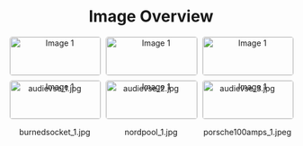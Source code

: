 <h1 style ="text-align: center;"> Image Overview </h1>
<div style="display: flex; flex-wrap: wrap; gap: 10px; justify-content: center;">
<div style="flex: 1 1 calc(33.333% - 20px); max-width: 300px; text-align: center;">
<img src="https://media.evkx.net/multimedia/technology/charging/homecharging/audievse_1_xst.jpg" alt="Image 1" style="width: 100%; border: 1px solid #ddd; border-radius: 5px;">
<p>audievse_1.jpg</p>
</div>
<div style="flex: 1 1 calc(33.333% - 20px); max-width: 300px; text-align: center;">
<img src="https://media.evkx.net/multimedia/technology/charging/homecharging/audievse_2_xst.jpg" alt="Image 1" style="width: 100%; border: 1px solid #ddd; border-radius: 5px;">
<p>audievse_2.jpg</p>
</div>
<div style="flex: 1 1 calc(33.333% - 20px); max-width: 300px; text-align: center;">
<img src="https://media.evkx.net/multimedia/technology/charging/homecharging/audievse_3_xst.jpg" alt="Image 1" style="width: 100%; border: 1px solid #ddd; border-radius: 5px;">
<p>audievse_3.jpg</p>
</div>
<div style="flex: 1 1 calc(33.333% - 20px); max-width: 300px; text-align: center;">
<img src="https://media.evkx.net/multimedia/technology/charging/homecharging/burnedsocket_1_xst.jpg" alt="Image 1" style="width: 100%; border: 1px solid #ddd; border-radius: 5px;">
<p>burnedsocket_1.jpg</p>
</div>
<div style="flex: 1 1 calc(33.333% - 20px); max-width: 300px; text-align: center;">
<img src="https://media.evkx.net/multimedia/technology/charging/homecharging/nordpool_1_xst.jpg" alt="Image 1" style="width: 100%; border: 1px solid #ddd; border-radius: 5px;">
<p>nordpool_1.jpg</p>
</div>
<div style="flex: 1 1 calc(33.333% - 20px); max-width: 300px; text-align: center;">
<img src="https://media.evkx.net/multimedia/technology/charging/homecharging/porsche100amps_1_xst.jpeg" alt="Image 1" style="width: 100%; border: 1px solid #ddd; border-radius: 5px;">
<p>porsche100amps_1.jpeg</p>
</div>
</div>
